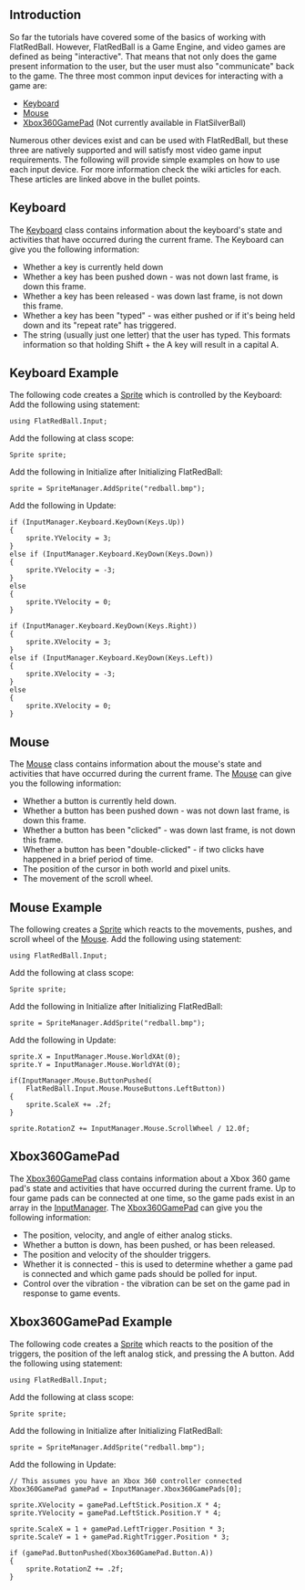 ## Introduction

So far the tutorials have covered some of the basics of working with FlatRedBall. However, FlatRedBall is a Game Engine, and video games are defined as being "interactive". That means that not only does the game present information to the user, but the user must also "communicate" back to the game. The three most common input devices for interacting with a game are:

-   [Keyboard](/frb/docs/index.php?title=FlatRedBall.Input.Keyboard.md "FlatRedBall.Input.Keyboard")
-   [Mouse](/frb/docs/index.php?title=FlatRedBall.Input.Mouse.md "FlatRedBall.Input.Mouse")
-   [Xbox360GamePad](/frb/docs/index.php?title=FlatRedBall.Input.Xbox360GamePad.md "FlatRedBall.Input.Xbox360GamePad") (Not currently available in FlatSilverBall)

Numerous other devices exist and can be used with FlatRedBall, but these three are natively supported and will satisfy most video game input requirements. The following will provide simple examples on how to use each input device. For more information check the wiki articles for each. These articles are linked above in the bullet points.

## Keyboard

The [Keyboard](/frb/docs/index.php?title=FlatRedBall.Input.Keyboard.md "FlatRedBall.Input.Keyboard") class contains information about the keyboard's state and activities that have occurred during the current frame. The Keyboard can give you the following information:

-   Whether a key is currently held down
-   Whether a key has been pushed down - was not down last frame, is down this frame.
-   Whether a key has been released - was down last frame, is not down this frame.
-   Whether a key has been "typed" - was either pushed or if it's being held down and its "repeat rate" has triggered.
-   The string (usually just one letter) that the user has typed. This formats information so that holding Shift + the A key will result in a capital A.

## Keyboard Example

The following code creates a [Sprite](/frb/docs/index.php?title=FlatRedBall.Sprite.md "FlatRedBall.Sprite") which is controlled by the Keyboard: Add the following using statement:

    using FlatRedBall.Input;

Add the following at class scope:

    Sprite sprite;

Add the following in Initialize after Initializing FlatRedBall:

    sprite = SpriteManager.AddSprite("redball.bmp");

Add the following in Update:

    if (InputManager.Keyboard.KeyDown(Keys.Up))
    {
        sprite.YVelocity = 3;
    }
    else if (InputManager.Keyboard.KeyDown(Keys.Down))
    {
        sprite.YVelocity = -3;
    }
    else
    {
        sprite.YVelocity = 0;
    }

    if (InputManager.Keyboard.KeyDown(Keys.Right))
    {
        sprite.XVelocity = 3;
    }
    else if (InputManager.Keyboard.KeyDown(Keys.Left))
    {
        sprite.XVelocity = -3;
    }
    else
    {
        sprite.XVelocity = 0;
    }

## Mouse

The [Mouse](/frb/docs/index.php?title=FlatRedBall.Input.Mouse.md "FlatRedBall.Input.Mouse") class contains information about the mouse's state and activities that have occurred during the current frame. The [Mouse](/frb/docs/index.php?title=FlatRedBall.Input.Mouse.md "FlatRedBall.Input.Mouse") can give you the following information:

-   Whether a button is currently held down.
-   Whether a button has been pushed down - was not down last frame, is down this frame.
-   Whether a button has been "clicked" - was down last frame, is not down this frame.
-   Whether a button has been "double-clicked" - if two clicks have happened in a brief period of time.
-   The position of the cursor in both world and pixel units.
-   The movement of the scroll wheel.

## Mouse Example

The following creates a [Sprite](/frb/docs/index.php?title=FlatRedBall.Sprite.md "FlatRedBall.Sprite") which reacts to the movements, pushes, and scroll wheel of the [Mouse](/frb/docs/index.php?title=FlatRedBall.Input.Mouse.md "FlatRedBall.Input.Mouse"). Add the following using statement:

    using FlatRedBall.Input;

Add the following at class scope:

    Sprite sprite;

Add the following in Initialize after Initializing FlatRedBall:

    sprite = SpriteManager.AddSprite("redball.bmp");

Add the following in Update:

    sprite.X = InputManager.Mouse.WorldXAt(0);
    sprite.Y = InputManager.Mouse.WorldYAt(0);

    if(InputManager.Mouse.ButtonPushed(
        FlatRedBall.Input.Mouse.MouseButtons.LeftButton))
    {
        sprite.ScaleX += .2f;
    }

    sprite.RotationZ += InputManager.Mouse.ScrollWheel / 12.0f;

## Xbox360GamePad

The [Xbox360GamePad](/frb/docs/index.php?title=FlatRedBall.Input.Xbox360GamePad.md "FlatRedBall.Input.Xbox360GamePad") class contains information about a Xbox 360 game pad's state and activities that have occurred during the current frame. Up to four game pads can be connected at one time, so the game pads exist in an array in the [InputManager](/frb/docs/index.php?title=FlatRedBall.Input.InputManager.md "FlatRedBall.Input.InputManager"). The [Xbox360GamePad](/frb/docs/index.php?title=FlatRedBall.Input.Xbox360GamePad.md "FlatRedBall.Input.Xbox360GamePad") can give you the following information:

-   The position, velocity, and angle of either analog sticks.
-   Whether a button is down, has been pushed, or has been released.
-   The position and velocity of the shoulder triggers.
-   Whether it is connected - this is used to determine whether a game pad is connected and which game pads should be polled for input.
-   Control over the vibration - the vibration can be set on the game pad in response to game events.

## Xbox360GamePad Example

The following code creates a [Sprite](/frb/docs/index.php?title=FlatRedBall.Sprite.md "FlatRedBall.Sprite") which reacts to the position of the triggers, the position of the left analog stick, and pressing the A button. Add the following using statement:

    using FlatRedBall.Input;

Add the following at class scope:

    Sprite sprite;

Add the following in Initialize after Initializing FlatRedBall:

    sprite = SpriteManager.AddSprite("redball.bmp");

Add the following in Update:

    // This assumes you have an Xbox 360 controller connected
    Xbox360GamePad gamePad = InputManager.Xbox360GamePads[0];

    sprite.XVelocity = gamePad.LeftStick.Position.X * 4;
    sprite.YVelocity = gamePad.LeftStick.Position.Y * 4;

    sprite.ScaleX = 1 + gamePad.LeftTrigger.Position * 3;
    sprite.ScaleY = 1 + gamePad.RightTrigger.Position * 3;

    if (gamePad.ButtonPushed(Xbox360GamePad.Button.A))
    {
        sprite.RotationZ += .2f;
    }
